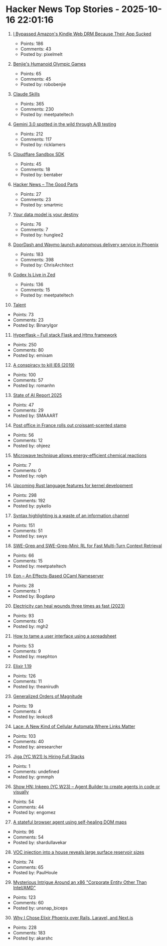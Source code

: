 # Hacker News Top Stories - 2025-10-16 22:01:16

1. [I Bypassed Amazon's Kindle Web DRM Because Their App Sucked](https://blog.pixelmelt.dev/kindle-web-drm/)
   - Points: 186
   - Comments: 43
   - Posted by: pixelmelt

2. [Benjie's Humanoid Olympic Games](https://generalrobots.substack.com/p/benjies-humanoid-olympic-games)
   - Points: 65
   - Comments: 45
   - Posted by: robobenjie

3. [Claude Skills](https://www.anthropic.com/news/skills)
   - Points: 365
   - Comments: 230
   - Posted by: meetpateltech

4. [Gemini 3.0 spotted in the wild through A/B testing](https://ricklamers.io/posts/gemini-3-spotted-in-the-wild/)
   - Points: 212
   - Comments: 117
   - Posted by: ricklamers

5. [Cloudflare Sandbox SDK](https://sandbox.cloudflare.com/)
   - Points: 45
   - Comments: 18
   - Posted by: bentaber

6. [Hacker News – The Good Parts](https://smartmic.bearblog.dev/why-hacker-news/)
   - Points: 27
   - Comments: 23
   - Posted by: smartmic

7. [Your data model is your destiny](https://notes.mtb.xyz/p/your-data-model-is-your-destiny)
   - Points: 76
   - Comments: 7
   - Posted by: hunglee2

8. [DoorDash and Waymo launch autonomous delivery service in Phoenix](https://about.doordash.com/en-us/news/waymo)
   - Points: 183
   - Comments: 398
   - Posted by: ChrisArchitect

9. [Codex Is Live in Zed](https://zed.dev/blog/codex-is-live-in-zed)
   - Points: 136
   - Comments: 15
   - Posted by: meetpateltech

10. [Talent](https://www.felixstocker.com/blog/talent)
   - Points: 73
   - Comments: 23
   - Posted by: BinaryIgor

11. [Hyperflask – Full stack Flask and Htmx framework](https://hyperflask.dev/)
   - Points: 250
   - Comments: 80
   - Posted by: emixam

12. [A conspiracy to kill IE6 (2019)](https://blog.chriszacharias.com/a-conspiracy-to-kill-ie6)
   - Points: 100
   - Comments: 57
   - Posted by: romanhn

13. [State of AI Report 2025](https://www.stateof.ai/)
   - Points: 47
   - Comments: 29
   - Posted by: SMAAART

14. [Post office in France rolls out croissant-scented stamp](https://www.ctvnews.ca/world/article/french-post-office-rolls-out-croissant-scented-stamp/)
   - Points: 56
   - Comments: 12
   - Posted by: ohjeez

15. [Microwave technique allows energy-efficient chemical reactions](https://phys.org/news/2025-10-microwave-technique-energy-efficient-chemical.html)
   - Points: 7
   - Comments: 0
   - Posted by: rolph

16. [Upcoming Rust language features for kernel development](https://lwn.net/Articles/1039073/)
   - Points: 298
   - Comments: 192
   - Posted by: pykello

17. [Syntax highlighting is a waste of an information channel](https://buttondown.com/hillelwayne/archive/syntax-highlighting-is-a-waste-of-an-information/)
   - Points: 151
   - Comments: 51
   - Posted by: swyx

18. [SWE-Grep and SWE-Grep-Mini: RL for Fast Multi-Turn Context Retrieval](https://cognition.ai/blog/swe-grep)
   - Points: 66
   - Comments: 15
   - Posted by: meetpateltech

19. [Eon – An Effects-Based OCaml Nameserver](https://ryan.freumh.org/eon.html)
   - Points: 28
   - Comments: 1
   - Posted by: Bogdanp

20. [Electricity can heal wounds three times as fast (2023)](https://www.chalmers.se/en/current/news/mc2-how-electricity-can-heal-wounds-three-times-as-fast/)
   - Points: 93
   - Comments: 63
   - Posted by: mgh2

21. [How to tame a user interface using a spreadsheet](https://blog.gingerbeardman.com/2025/10/11/how-to-tame-a-user-interface-using-a-spreadsheet/)
   - Points: 53
   - Comments: 9
   - Posted by: msephton

22. [Elixir 1.19](https://elixir-lang.org/blog/2025/10/16/elixir-v1-19-0-released/)
   - Points: 126
   - Comments: 11
   - Posted by: theanirudh

23. [Generalized Orders of Magnitude](https://arxiv.org/abs/2510.03426)
   - Points: 19
   - Comments: 4
   - Posted by: leokoz8

24. [Lace: A New Kind of Cellular Automata Where Links Matter](https://www.novaspivack.com/science/introducing-lace-a-new-kind-of-cellular-automata)
   - Points: 103
   - Comments: 40
   - Posted by: airesearcher

25. [Jiga (YC W21) Is Hiring Full Stacks](https://www.workatastartup.com/jobs/44310)
   - Points: 1
   - Comments: undefined
   - Posted by: grmmph

26. [Show HN: Inkeep (YC W23) – Agent Builder to create agents in code or visually](https://github.com/inkeep/agents)
   - Points: 54
   - Comments: 44
   - Posted by: engomez

27. [A stateful browser agent using self-healing DOM maps](https://100x.bot/a/a-stateful-browser-agent-using-self-healing-dom-maps)
   - Points: 96
   - Comments: 54
   - Posted by: shardullavekar

28. [VOC injection into a house reveals large surface reservoir sizes](https://www.pnas.org/doi/10.1073/pnas.2503399122)
   - Points: 74
   - Comments: 65
   - Posted by: PaulHoule

29. [Mysterious Intrigue Around an x86 "Corporate Entity Other Than Intel/AMD"](https://www.phoronix.com/news/x86-Opcodes-Not-AMD-Or-Intel)
   - Points: 123
   - Comments: 60
   - Posted by: unsnap_biceps

30. [Why I Chose Elixir Phoenix over Rails, Laravel, and Next.js](https://akarshc.com/post/phoenix-for-my-project.html)
   - Points: 228
   - Comments: 183
   - Posted by: akarshc

